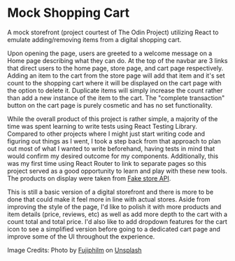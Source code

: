 # Mock Shopping Cart

A mock storefront (project courtest of The Odin Project) utilizing React to emulate adding/removing items from a digital shopping cart.

Upon opening the page, users are greeted to a welcome message on a Home page describing what they can do. At the top of the navbar are 3 links that direct users to the home page, store page, and cart page respectively. Adding an item to the cart from the store page will add that item and it's set count to the shopping cart where it will be displayed on the cart page with the option to delete it. Duplicate items will simply increase the count rather than add a new instance of the item to the cart. The "complete transaction" button on the cart page is purely cosmetic and has no set functionality.

While the overall product of this project is rather simple, a majority of the time was spent learning to write tests using React Testing Library. Compared to other projects where I might just start writing code and figuring out things as I went, I took a step back from that approach to plan out most of what I wanted to write beforehand, having tests in mind that would confirm my desired outcome for my components. Additionally, this was my first time using React Router to link to separate pages so this project served as a good opportunity to learn and play with these new tools. The products on display were taken from <a href="fakestoreapi.com">Fake store API</a>.

This is still a basic version of a digital storefront and there is more to be done that could make it feel more in line with actual stores. Aside from improving the style of the page, I'd like to polish it with more products and item details (price, reviews, etc) as well as add more depth to the cart with a count total and total price. I'd also like to add dropdown features for the cart icon to see a simplified version before going to a dedicated cart page and improve some of the UI throughout the experience.


Image Credits:
Photo by <a href="https://unsplash.com/@fujiphilm?utm_content=creditCopyText&utm_medium=referral&utm_source=unsplash">Fujiphilm</a> on <a href="https://unsplash.com/photos/assorted-color-clothes-lot-hanging-on-wooden-wall-rack-ojZ4wJNUM5w?utm_content=creditCopyText&utm_medium=referral&utm_source=unsplash">Unsplash</a>
      
